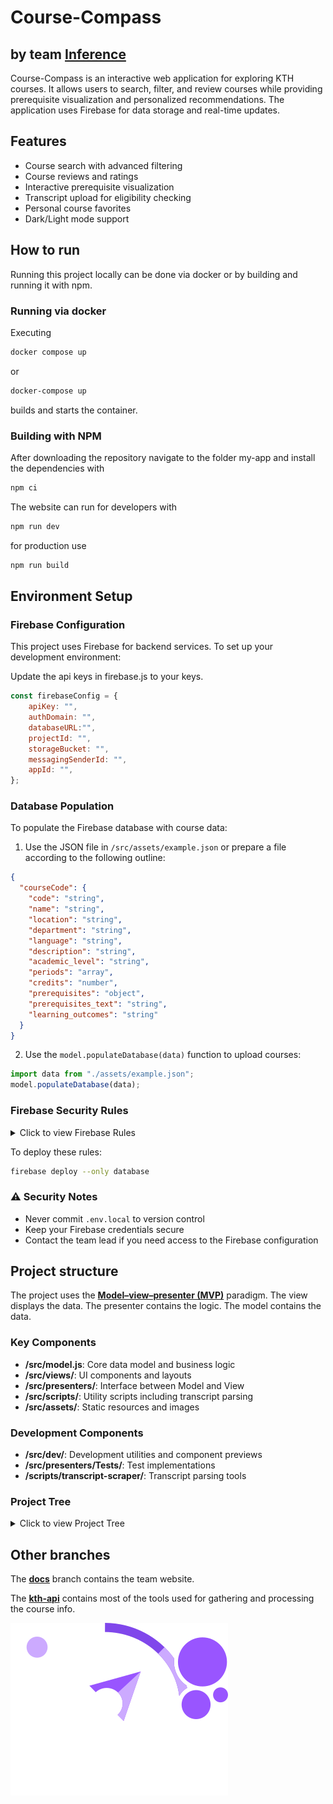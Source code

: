 # Course-Compass 
## by team [Inference](https://inferencekth.github.io/Course-Compass/)
Course-Compass is an interactive web application for exploring KTH courses. It allows users to search, filter, and review courses while providing prerequisite visualization and personalized recommendations. The application uses Firebase for data storage and real-time updates.


## Features
- Course search with advanced filtering
- Course reviews and ratings
- Interactive prerequisite visualization
- Transcript upload for eligibility checking
- Personal course favorites
- Dark/Light mode support

## How to run

Running this project locally can be done via docker or by building and running it with npm. 

### Running via docker

Executing

```bash
docker compose up
```
or
```bash
docker-compose up
```
builds and starts the container. 

### Building with NPM
After downloading the repository navigate to the folder my-app and install the dependencies with 

```bash
npm ci
```
The website can run for developers with
```bash
npm run dev
```

for production use
```bash
npm run build
```

## Environment Setup

### Firebase Configuration
This project uses Firebase for backend services. To set up your development environment:

Update the api keys in firebase.js to your keys.

```js
const firebaseConfig = {
	apiKey: "",
	authDomain: "",
	databaseURL:"",
	projectId: "",
	storageBucket: "",
	messagingSenderId: "",
	appId: "",
};
```

### Database Population
To populate the Firebase database with course data:

1. Use the JSON file in `/src/assets/example.json` or prepare a file according to the following outline:
```json
{
  "courseCode": {
    "code": "string",
    "name": "string",
    "location": "string",
    "department": "string",
    "language": "string",
    "description": "string",
    "academic_level": "string",
    "periods": "array",
    "credits": "number",
    "prerequisites": "object",
    "prerequisites_text": "string",
    "learning_outcomes": "string"
  }
}
```

2. Use the `model.populateDatabase(data)` function to upload courses:
```javascript
import data from "./assets/example.json";
model.populateDatabase(data);
```

### Firebase Security Rules
<details>
<summary>Click to view Firebase Rules</summary>

```json
{
    "rules": {
      "courses": {
        ".read": true,
        ".write": "auth != null && (auth.uid === 'adminuid' || auth.uid === 'adminuid')"
      },
      "metadata": {
        ".read": true,
        ".write": "auth != null && (auth.uid === 'adminuid' || auth.uid === 'adminuid')"
      },
      "departments": {
        ".read": true,
        ".write": "auth != null && (auth.uid === 'adminuid' || auth.uid === 'adminuid')"
      },
      "locations": {
        ".read": true,
        ".write": "auth != null && (auth.uid === 'adminuid' || auth.uid === 'adminuid')"
      },
      "reviews": {
        ".read": true,
        "$courseCode": {
          "$userID": {
            ".write": "auth != null && (auth.uid === $userID || data.child('uid').val() === auth.uid || !data.exists())",
            ".validate": "newData.hasChildren(['text', 'timestamp']) && newData.child('text').isString() && newData.child('timestamp').isNumber()"
          }
        }
      },
      "users": {
        "$userID": {
          ".read": "auth != null && auth.uid === $userID",
          ".write": "auth != null && auth.uid === $userID"
        }
      }
    }
}
```
</details>

To deploy these rules:
```bash
firebase deploy --only database
```

### ⚠️ Security Notes
- Never commit `.env.local` to version control
- Keep your Firebase credentials secure
- Contact the team lead if you need access to the Firebase configuration

## Project structure
The project uses the **[Model–view–presenter (MVP)](https://en.wikipedia.org/wiki/Model%E2%80%93view%E2%80%93presenter)** paradigm. The view displays the data. The presenter contains the logic. The model contains the data. 

### Key Components
- **/src/model.js**: Core data model and business logic
- **/src/views/**: UI components and layouts
- **/src/presenters/**: Interface between Model and View
- **/src/scripts/**: Utility scripts including transcript parsing
- **/src/assets/**: Static resources and images

### Development Components
- **/src/dev/**: Development utilities and component previews
- **/src/presenters/Tests/**: Test implementations
- **/scripts/transcript-scraper/**: Transcript parsing tools


### Project Tree

<details>
<summary>Click to view Project Tree</summary>

```
.
├── docker-compose.yml
├── Dockerfile
├── docs
│   ├── _config.yml
│   └── index.md
├── my-app
│   ├── dist
│   │   ├── assets
│   │   │   ├── index-BNDm07oX.js
│   │   │   ├── index-Bwi9_b9d.css
│   │   │   ├── pdf.worker-CKnUz2wA.mjs
│   │   │   └── project_icon-CgaTQWFX.png
│   │   └── index.html
│   ├── eslint.config.js
│   ├── firebase.js
│   ├── firebase.json
│   ├── firebaseModel.js
│   ├── index.html
│   ├── package.json
│   ├── package-lock.json
│   ├── postcss.config.js
│   ├── public
│   │   ├── favicons-dark
│   │   │   ├── android-chrome-192x192.png
│   │   │   ├── android-chrome-512x512.png
│   │   │   ├── apple-touch-icon.png
│   │   │   ├── favicon-16x16.png
│   │   │   ├── favicon-32x32.png
│   │   │   ├── favicon.ico
│   │   │   └── site.webmanifest
│   │   └── favicons-light
│   │       ├── android-chrome-192x192.png
│   │       ├── android-chrome-512x512.png
│   │       ├── apple-touch-icon.png
│   │       ├── favicon-16x16.png
│   │       ├── favicon-32x32.png
│   │       ├── favicon.ico
│   │       └── site.webmanifest
│   ├── src
│   │   ├── assets
│   │   │   ├── example.json
│   │   │   ├── project_icon1.png
│   │   │   ├── project_icon.png
│   │   │   └── share_icon.png
│   │   ├── dev
│   │   │   ├── index.js
│   │   │   ├── palette.jsx
│   │   │   ├── previews.jsx
│   │   │   ├── README.md
│   │   │   └── useInitial.js
│   │   ├── index.jsx
│   │   ├── model.js
│   │   ├── pages
│   │   │   ├── App.jsx
│   │   │   └── SharedView.jsx
│   │   ├── presenters
│   │   │   ├── AddToDB.jsx
│   │   │   ├── FilterPresenter.jsx
│   │   │   ├── ListViewPresenter.jsx
│   │   │   ├── PrerequisitePresenter.jsx
│   │   │   ├── ReviewPresenter.jsx
│   │   │   ├── SearchbarPresenter.jsx
│   │   │   ├── SidebarPresenter.jsx
│   │   │   ├── Tests
│   │   │   │   ├── AddToDB.jsx
│   │   │   │   ├── AllCoursesPresenter.jsx
│   │   │   │   └── JsonToDatabase.jsx
│   │   │   └── UploadTranscriptPresenter.jsx
│   │   ├── scripts
│   │   │   ├── eligibility_refined.js
│   │   │   └── transcript-scraper
│   │   │       ├── transcript-gpt.html
│   │   │       ├── transcript-scraper-htmlTester.html
│   │   │       └── transcript-scraper.mjs
│   │   ├── styles.css
│   │   └── views
│   │       ├── Components
│   │       │   ├── CoursePagePopup.jsx
│   │       │   ├── CourseViewComponents
│   │       │   │   ├── ModalComponent.jsx
│   │       │   │   └── SampleComponent.jsx
│   │       │   ├── FavouriteDropdown.jsx
│   │       │   ├── PrerequisiteTreeComponents
│   │       │   │   └── BoxTest.jsx
│   │       │   ├── RatingComponent.jsx
│   │       │   ├── SideBarComponents
│   │       │   │   ├── ButtonGroupField.jsx
│   │       │   │   ├── ButtonGroupFullComponent.jsx
│   │       │   │   ├── CollapsibleCheckboxes.jsx
│   │       │   │   ├── CourseTranscriptList.jsx
│   │       │   │   ├── DropDownField.jsx
│   │       │   │   ├── FilterEnableCheckbox.jsx
│   │       │   │   ├── SliderField.jsx
│   │       │   │   ├── ToggleField.jsx
│   │       │   │   ├── ToolTip.jsx
│   │       │   │   └── UploadField.jsx
│   │       │   └── StarComponent.jsx
│   │       ├── ListView.jsx
│   │       ├── PrerequisiteTreeView.jsx
│   │       ├── ReviewView.jsx
│   │       ├── SearchbarView.jsx
│   │       ├── SidebarView.jsx
│   │       ├── TestAllCoursesView.jsx
│   │       └── TestWithButtonView.jsx
│   ├── tailwind.config.js
│   └── vite.config.js
└── README.md

21 directories, 87 files
```

</details>

## Other branches

The **[docs](https://github.com/InferenceKTH/Course-Compass/tree/docs)** branch contains the team website.

The **[kth-api](https://github.com/InferenceKTH/Course-Compass/tree/kth-api)** contains most of the tools used for gathering and processing the course info.

![team Inference logo](/my-app/src/assets/project_icon.png)
